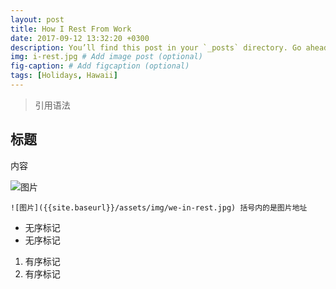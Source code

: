 ```yaml
---
layout: post
title: How I Rest From Work
date: 2017-09-12 13:32:20 +0300
description: You’ll find this post in your `_posts` directory. Go ahead and edit it and re-build the site to see your changes. # Add post description (optional)
img: i-rest.jpg # Add image post (optional)
fig-caption: # Add figcaption (optional)
tags: [Holidays, Hawaii]
---
```


> 引用语法

## 标题
内容

![图片]({{site.baseurl}}/assets/img/we-in-rest.jpg)

```
![图片]({{site.baseurl}}/assets/img/we-in-rest.jpg) 括号内的是图片地址
```

* 无序标记
* 无序标记

1. 有序标记
2. 有序标记


